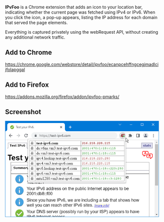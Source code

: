 **IPvFoo** is a Chrome extension that adds an icon to your location bar, indicating whether the current page was fetched using IPv4 or IPv6. When you click the icon, a pop-up appears, listing the IP address for each domain that served the page elements.

Everything is captured privately using the webRequest API, without creating any additional network traffic.

## Add to Chrome
https://chrome.google.com/webstore/detail/ipvfoo/ecanpcehffngcegjmadlcijfolapggal

## Add to Firefox
https://addons.mozilla.org/firefox/addon/ipvfoo-pmarks/

## Screenshot
![Screenshot](/misc/screenshot_webstore_1_640x400.png?raw=true)
